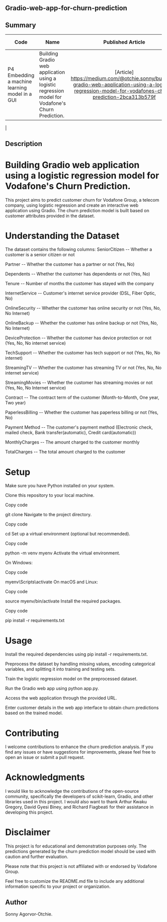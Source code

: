 ## Gradio-web-app-for-churn-prediction


## Summary
| Code      | Name        | Published Article |  Deployed App |
|-----------|-------------|:-------------:|------:|
| P4 Embedding a machine learning model in a GUI|Building Gradio web application using a logistic regression model for Vodafone's Churn Prediction.| [Article] https://medium.com/@otchie.sonny/building-gradio-web-application-using-a-logistic-regression-model-for-vodafones-churn-prediction-2bca313b579f| [Deployed App](https://6850b42ea9b038163e.gradio.live/)|
|  
##  Description

# Building Gradio web application using a logistic regression model for Vodafone's Churn Prediction.

This project aims to predict customer churn for Vodafone Group, a telecom company, using logistic regression and create an interactive web application using Gradio. The churn prediction model is built based on customer attributes provided in the dataset.

# Understanding the Dataset
The dataset contains the following columns:
SeniorCitizen -- Whether a customer is a senior citizen or not

Partner -- Whether the customer has a partner or not (Yes, No)

Dependents -- Whether the customer has dependents or not (Yes, No)

Tenure -- Number of months the customer has stayed with the company

InternetService -- Customer's internet service provider (DSL, Fiber Optic, No)

OnlineSecurity -- Whether the customer has online security or not (Yes, No, No Internet)

OnlineBackup -- Whether the customer has online backup or not (Yes, No, No Internet)

DeviceProtection -- Whether the customer has device protection or not (Yes, No, No internet service)

TechSupport -- Whether the customer has tech support or not (Yes, No, No internet)

StreamingTV -- Whether the customer has streaming TV or not (Yes, No, No internet service)

StreamingMovies -- Whether the customer has streaming movies or not (Yes, No, No Internet service)

Contract -- The contract term of the customer (Month-to-Month, One year, Two year)

PaperlessBilling -- Whether the customer has paperless billing or not (Yes, No)

Payment Method -- The customer's payment method (Electronic check, mailed check, Bank transfer(automatic), Credit card(automatic))

MonthlyCharges -- The amount charged to the customer monthly

TotalCharges -- The total amount charged to the customer

# Setup
Make sure you have Python installed on your system.

Clone this repository to your local machine.

Copy code

git clone <repository-url>
Navigate to the project directory.

Copy code

cd <project-directory>
Set up a virtual environment (optional but recommended).

Copy code

python -m venv myenv
Activate the virtual environment.

On Windows:

Copy code

myenv\Scripts\activate
On macOS and Linux:

Copy code

source myenv/bin/activate
Install the required packages.

Copy code

pip install -r requirements.txt

# Usage 

Install the required dependencies using pip install -r requirements.txt.

Preprocess the dataset by handling missing values, encoding categorical variables, and splitting it into training and testing sets.

Train the logistic regression model on the preprocessed dataset.

Run the Gradio web app using python app.py.

Access the web application through the provided URL.

Enter customer details in the web app interface to obtain churn predictions based on the trained model.

# Contributing
I welcome contributions to enhance the churn prediction analysis. If you find any issues or have suggestions for improvements, please feel free to open an issue or submit a pull request.

# Acknowledgments
I would like to acknowledge the contributions of the open-source community, specifically the developers of scikit-learn, Gradio, and other libraries used in this project. I would also want to thank Arthur Kwaku Gregory, David Gyesi Biney, and Richard Fiagbeati for their assistance in developing this project.

# Disclaimer
This project is for educational and demonstration purposes only. The predictions generated by the churn prediction model should be used with caution and further evaluation.

Please note that this project is not affiliated with or endorsed by Vodafone Group.

Feel free to customize the README.md file to include any additional information specific to your project or organization.

## Author
Sonny Agorvor-Otchie.


